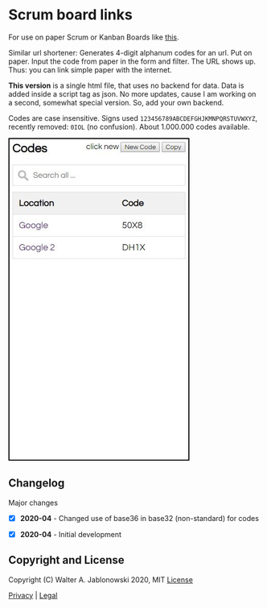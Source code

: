 # Scrum board links

For use on paper Scrum or Kanban Boards like [this](https://en.wikipedia.org/wiki/Scrum_(software_development)#Sprint_backlog).

Similar url shortener: Generates 4-digit alphanum codes for an url. Put on paper. Input the code from paper in the form and filter. The URL shows up. Thus: you can link simple paper with the internet.

**This version** is a single html file, that uses no backend for data. Data is added inside a script tag as json. No more updates, cause I am working on a second, somewhat special version. So, add your own backend.

Codes are case insensitive. Signs used `123456789ABCDEFGHJKMNPQRSTUVWXYZ`, recently removed: `0IOL` (no confusion). About 1.000.000 codes available.

![displ.png](img/displ.jpg?raw=true "Sample")


## Changelog

Major changes

* [x] **2020-04** - Changed use of base36 in base32 (non-standard) for codes
* [x] **2020-04** - Initial development


## Copyright and License

Copyright (C) Walter A. Jablonowski 2020, MIT [License](LICENSE)

[Privacy](https://walter-a-jablonowski.github.io/privacy.html) | [Legal](https://walter-a-jablonowski.github.io/imprint.html)
